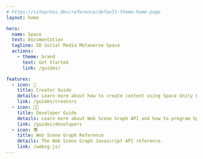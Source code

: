 ```yaml
---
# https://vitepress.dev/reference/default-theme-home-page
layout: home

hero:
  name: Space
  text: Documentation
  tagline: 5D Social Media Metaverse Space
  actions:
    - theme: brand
      text: Get Started
      link: /guides/

features:
  - icon: 🎨
    title: Creator Guide
    details: Learn more about how to create content using Space Unity Exporter and more.
    link: /guides/creators
  - icon: 👨‍💻
    title: Developer Guide
    details: Learn more about Web Scene Graph API and how to program Space worlds.
    link: /guides/developers
  - icon: 📚
    title: Web Scene Graph Reference
    details: The Web Scene Graph Javascript API reference.
    link: /websg-js/
---
```

